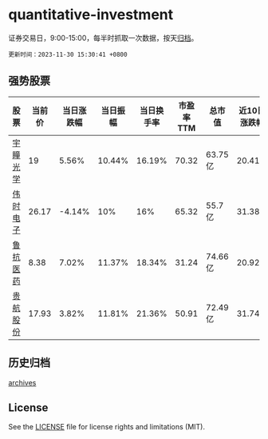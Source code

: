 # quantitative-investment

证券交易日，9:00-15:00，每半时抓取一次数据，按天[归档](archives)。

`更新时间：2023-11-30 15:30:41 +0800`

## 强势股票

|股票|当前价|当日涨跌幅|当日振幅|当日换手率|市盈率TTM|总市值|近10日涨跌幅|
|----|----|----|----|----|----|----|----|
|[宇瞳光学](https://xueqiu.com/S/SZ300790)|19|5.56%|10.44%|16.19%|70.32|63.75亿|20.41%|
|[伟时电子](https://xueqiu.com/S/SH605218)|26.17|-4.14%|10%|16%|65.32|55.7亿|31.38%|
|[鲁抗医药](https://xueqiu.com/S/SH600789)|8.38|7.02%|11.37%|18.34%|31.24|74.66亿|20.92%|
|[贵航股份](https://xueqiu.com/S/SH600523)|17.93|3.82%|11.81%|21.36%|50.91|72.49亿|31.74%|

## 历史归档

[archives](archives)

## License

See the [LICENSE](LICENSE) file for license rights and limitations (MIT).